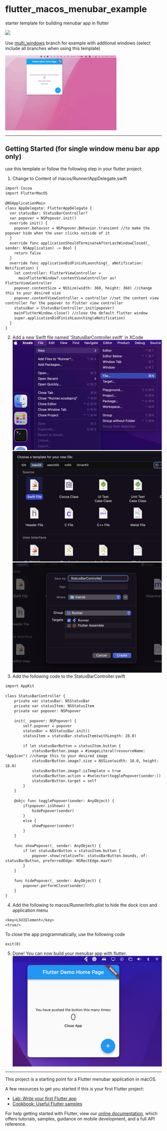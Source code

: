 # flutter_macos_menubar_example

starter template for building menubar app in flutter

<img src="https://github.com/mynameiskenlee/flutter_macos_menubar_example/blob/master/Demo.png?raw=true" width="250" />

Use [multi_windows](https://github.com/mynameiskenlee/flutter_macos_menubar_example/tree/multi_windows) branch for example with addtional windows (select include all branches when using this template)

![multi_windows demo](multi_window.gif)

-------------------------------------------------------
## Getting Started (for single window menu bar app only)
use this template or follow the following step in your flutter project:

1. Change to Content of macos/Runner/AppDelegate.swift
```[language=swift]
import Cocoa
import FlutterMacOS

@NSApplicationMain
class AppDelegate: FlutterAppDelegate {
  var statusBar: StatusBarController?
  var popover = NSPopover.init()
  override init() {
    popover.behavior = NSPopover.Behavior.transient //to make the popover hide when the user clicks outside of it
  }
  override func applicationShouldTerminateAfterLastWindowClosed(_ sender: NSApplication) -> Bool {
    return false
  }
  override func applicationDidFinishLaunching(_ aNotification: Notification) {
    let controller: FlutterViewController =
      mainFlutterWindow?.contentViewController as! FlutterViewController
    popover.contentSize = NSSize(width: 360, height: 360) //change this to your desired size
    popover.contentViewController = controller //set the content view controller for the popover to flutter view controller
    statusBar = StatusBarController.init(popover)
    mainFlutterWindow.close() //close the default flutter window
    super.applicationDidFinishLaunching(aNotification)
  }
}
```
2. Add a new Swift file named 'StatusBarController.swift' in XCode
![Xcode > File > New > File...](Step2.1.png)
![Select Swift File](Step2.2.png)
![Name it StatusBarController.swift](Step2.3.png)
3. Add the following code to the StatusBarController.swift
```[language=swift]
import AppKit

class StatusBarController {
    private var statusBar: NSStatusBar
    private var statusItem: NSStatusItem
    private var popover: NSPopover
    
    init(_ popover: NSPopover) {
        self.popover = popover
        statusBar = NSStatusBar.init()
        statusItem = statusBar.statusItem(withLength: 28.0)
        
        if let statusBarButton = statusItem.button {
            statusBarButton.image = #imageLiteral(resourceName: "AppIcon") //change this to your desired image
            statusBarButton.image?.size = NSSize(width: 18.0, height: 18.0)
            statusBarButton.image?.isTemplate = true
            statusBarButton.action = #selector(togglePopover(sender:))
            statusBarButton.target = self
        }
    }
    
    @objc func togglePopover(sender: AnyObject) {
        if(popover.isShown) {
            hidePopover(sender)
        }
        else {
            showPopover(sender)
        }
    }
    
    func showPopover(_ sender: AnyObject) {
        if let statusBarButton = statusItem.button {
            popover.show(relativeTo: statusBarButton.bounds, of: statusBarButton, preferredEdge: NSRectEdge.maxY)
        }
    }
    
    func hidePopover(_ sender: AnyObject) {
        popover.performClose(sender)
    }
}
```
4. Add the following to macos/Runner/Info.plist to hide the dock icon and application menu
```[language=xml]
<key>LSUIElement</key>
<true/>
```
To close the app programmatically, use the following code
```[language=dart]
exit(0)
```
5. Done!
You can now build your menubar app with flutter.
![Complete](Demo.png)
-------------------------------------------------------

This project is a starting point for a Flutter menubar application in macOS.

A few resources to get you started if this is your first Flutter project:

- [Lab: Write your first Flutter app](https://flutter.dev/docs/get-started/codelab)
- [Cookbook: Useful Flutter samples](https://flutter.dev/docs/cookbook)

For help getting started with Flutter, view our
[online documentation](https://flutter.dev/docs), which offers tutorials,
samples, guidance on mobile development, and a full API reference.
